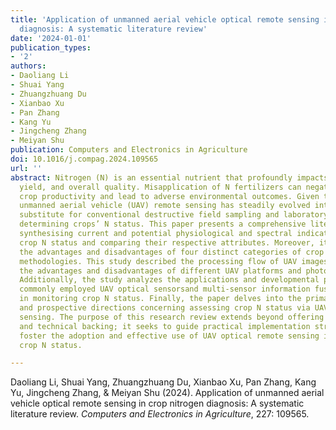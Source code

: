 ```yaml
---
title: 'Application of unmanned aerial vehicle optical remote sensing in crop nitrogen
  diagnosis: A systematic literature review'
date: '2024-01-01'
publication_types:
- '2'
authors:
- Daoliang Li
- Shuai Yang
- Zhuangzhuang Du
- Xianbao Xu
- Pan Zhang
- Kang Yu
- Jingcheng Zhang
- Meiyan Shu
publication: Computers and Electronics in Agriculture
doi: 10.1016/j.compag.2024.109565
url: ''
abstract: Nitrogen (N) is an essential nutrient that profoundly impacts crop growth,
  yield, and overall quality. Misapplication of N fertilizers can negatively affect
  crop productivity and lead to adverse environmental outcomes. Given this challenge,
  unmanned aerial vehicle (UAV) remote sensing has steadily evolved into a cost-effective
  substitute for conventional destructive field sampling and laboratory analysis when
  determining crops’ N status. This paper presents a comprehensive literature review
  synthesising current and potential physiological and spectral indicators for assessing
  crop N status and comparing their respective attributes. Moreover, it scrutinizes
  the advantages and disadvantages of four distinct categories of crop N retrieval
  methodologies. This study described the processing flow of UAV images and compared
  the advantages and disadvantages of different UAV platforms and photogrammetry software.
  Additionally, the study analyzes the applications and developmental prospects of
  commonly employed UAV optical sensorsand multi-sensor information fusion technologies
  in monitoring crop N status. Finally, the paper delves into the primary challenges
  and prospective directions concerning assessing crop N status via UAV optical remote
  sensing. The purpose of this research review extends beyond offering theoretical
  and technical backing; it seeks to guide practical implementation strategies to
  foster the adoption and effective use of UAV optical remote sensing in evaluating
  crop N status.

---
```


Daoliang Li, Shuai Yang, Zhuangzhuang Du, Xianbao Xu, Pan Zhang, Kang Yu, Jingcheng Zhang, & Meiyan Shu (2024). Application of unmanned aerial vehicle optical remote sensing in crop nitrogen diagnosis: A systematic literature review. *Computers and Electronics in Agriculture*, 227: 109565.
